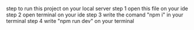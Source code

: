 step to run this project on your local server
step 1 open this file on your ide
step 2 open terminal on your ide
step 3 write the comand "npm i" in your terminal
step 4 write "npm run dev" on your terminal

